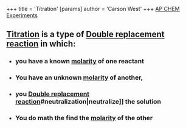 +++
 title = 'Titration'
[params]
	author = 'Carson West'
+++
[AP CHEM Experiments](./../ap-chem-experiments/)
## [Titration](./../titration/) is a type of [Double replacement reaction](./../double-replacement-reaction/) in which:
- ### you have a known [molarity](./../molarity/) of one reactant
- ### You have an unknown [molarity](./../molarity/) of another,
- ### you [Double replacement reaction](./../double-replacement-reaction/)#neutralization|neutralize]] the solution
- ### You do math the find the [molarity](./../molarity/) of the other

